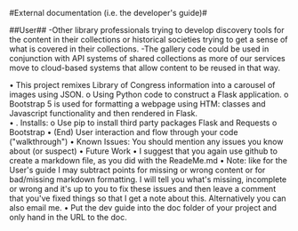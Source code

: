 #External documentation (i.e. the developer's guide)#

##User##
-Other library professionals trying to develop discovery tools for the content in their collections or historical societies trying to get a sense of what is covered in their collections.
-The gallery code could be used in conjunction with API systems of shared collections as more of our services move to cloud-based systems that allow content to be reused in that way. 


•	This project remixes Library of Congress information into a carousel of images using JSON. 
o	Using Python code to construct a Flask application. 
o	Bootstrap 5 is used for formatting a webpage using HTM: classes and Javascript functionality and then rendered in Flask.  
•	. Installs: 
o	Use pip to install third party packages Flask and Requests
o	Bootstrap 
•	(End) User interaction and flow through your code ("walkthrough")
•	Known Issues: You should mention any issues you know about (or suspect)
•	Future Work
•	I suggest that you again use github to create a markdown file, as you did with the ReadeMe.md
•	Note: like for the User's guide I may subtract points for missing or wrong content or for bad/missing markdown formatting. I will tell you what's missing, incomplete or wrong and it's up to you to fix these issues and then leave a comment that you've fixed things so that I get a note about this. Alternatively you can also email me.
•	Put the dev guide into the doc folder of your project and only hand in the URL to the doc.

